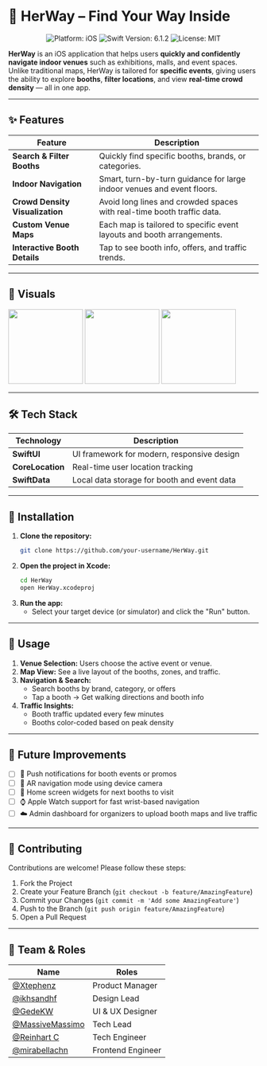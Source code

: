 # 🧭 HerWay – Find Your Way Inside

<p align="center">
  <img src="https://img.shields.io/badge/platform-iOS-blue.svg" alt="Platform: iOS" />
  <img src="https://img.shields.io/badge/Swift-6.1.2-orange.svg" alt="Swift Version: 6.1.2" />
  <img src="https://img.shields.io/badge/license-MIT-green.svg" alt="License: MIT" />
</p>

**HerWay** is an iOS application that helps users **quickly and confidently navigate indoor venues** such as exhibitions, malls, and event spaces. Unlike traditional maps, HerWay is tailored for **specific events**, giving users the ability to explore **booths**, **filter locations**, and view **real-time crowd density** — all in one app.

---

## ✨ Features

| Feature | Description |
|---|---|
| **Search & Filter Booths** | Quickly find specific booths, brands, or categories. |
| **Indoor Navigation** | Smart, turn-by-turn guidance for large indoor venues and event floors. |
| **Crowd Density Visualization** | Avoid long lines and crowded spaces with real-time booth traffic data. |
| **Custom Venue Maps** | Each map is tailored to specific event layouts and booth arrangements. |
| **Interactive Booth Details** | Tap to see booth info, offers, and traffic trends. |

---

## 📸 Visuals

<p align="left">
  <img src="https://github.com/user-attachments/assets/2b74b925-fbfa-4974-a76e-bb2e4071a0cf" width="150" />
  <img src="https://github.com/user-attachments/assets/0dfb121e-d158-41a7-8d44-7ac91988fe85" width="150" />
  <img src="https://github.com/user-attachments/assets/01066292-2188-45fb-bc11-f78c5241d10b" width="150" />
</p>


---

## 🛠️ Tech Stack

| Technology | Description |
|---|---|
| **SwiftUI** | UI framework for modern, responsive design |
| **CoreLocation** | Real-time user location tracking |
| **SwiftData** | Local data storage for booth and event data |

---

## 🚀 Installation

1.  **Clone the repository:**
    ```bash
    git clone https://github.com/your-username/HerWay.git
    ```
2.  **Open the project in Xcode:**
    ```bash
    cd HerWay
    open HerWay.xcodeproj
    ```
3.  **Run the app:**
    - Select your target device (or simulator) and click the "Run" button.

---

## 📖 Usage

1.  **Venue Selection:** Users choose the active event or venue.
2.  **Map View:** See a live layout of the booths, zones, and traffic.
3.  **Navigation & Search:**
    -   Search booths by brand, category, or offers
    -   Tap a booth → Get walking directions and booth info
4.  **Traffic Insights:**
    -   Booth traffic updated every few minutes
    -   Booths color-coded based on peak density

---

## 🔮 Future Improvements

- [ ] 🔔 Push notifications for booth events or promos
- [ ] 🧭 AR navigation mode using device camera
- [ ] 📱 Home screen widgets for next booths to visit
- [ ] ⌚ Apple Watch support for fast wrist-based navigation
- [ ] ☁️ Admin dashboard for organizers to upload booth maps and live traffic

---

## 🤝 Contributing

Contributions are welcome! Please follow these steps:

1.  Fork the Project
2.  Create your Feature Branch (`git checkout -b feature/AmazingFeature`)
3.  Commit your Changes (`git commit -m 'Add some AmazingFeature'`)
4.  Push to the Branch (`git push origin feature/AmazingFeature`)
5.  Open a Pull Request

---

## 👥 Team & Roles

| Name | Roles |
|---|---|
| [@Xtephenz](https://github.com/Xtephenz)   | Product Manager |
| [@ikhsandhf](https://github.com/ikhsandhf) | Design Lead |
| [@GedeKW](https://github.com/GedeKW) | UI & UX Designer |
| [@MassiveMassimo](https://github.com/MassiveMassimo/) | Tech Lead |
| [@Reinhart C](https://github.com/reinhart-c) | Tech Engineer |
| [@mirabellachn](https://github.com/mirabellachn) | Frontend Engineer |
